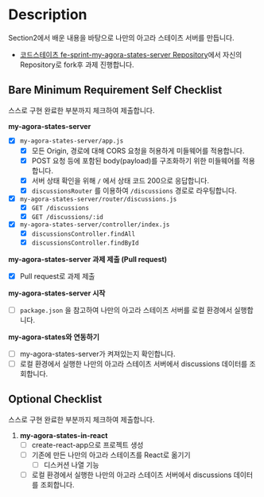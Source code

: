 # Description

Section2에서 배운 내용을 바탕으로 나만의 아고라 스테이츠 서버를 만듭니다.

- [코드스테이츠 fe-sprint-my-agora-states-server Repository](https://github.com/codestates-seb/fe-sprint-my-agora-states-server)에서 자신의 Repository로 fork후 과제 진행합니다.

## Bare Minimum Requirement Self Checklist

스스로 구현 완료한 부분까지 체크하여 제출합니다.

**my-agora-states-server**

- [x] `my-agora-states-server/app.js`
  - [x] 모든 Origin, 경로에 대해 CORS 요청을 허용하게 미들웨어를 적용합니다.
  - [x] POST 요청 등에 포함된 body(payload)를 구조화하기 위한 미들웨어를 적용합니다.
  - [x] 서버 상태 확인을 위해 `/` 에서 상태 코드 200으로 응답합니다.
  - [x] `discussionsRouter` 를 이용하여 `/discussions` 경로로 라우팅합니다.
- [x] `my-agora-states-server/router/discussions.js`
  - [x] `GET /discussions`
  - [x] `GET /discussions/:id`
- [x] `my-agora-states-server/controller/index.js`
  - [x] `discussionsController.findAll`
  - [x] `discussionsController.findById`

**my-agora-states-server 과제 제출 (Pull request)**

- [x] Pull request로 과제 제출

**my-agora-states-server 시작**

- [ ] `package.json` 을 참고하여 나만의 아고라 스테이츠 서버를 로컬 환경에서 실행합니다.

**my-agora-states와 연동하기**

- [ ] my-agora-states-server가 켜져있는지 확인합니다.
- [ ] 로컬 환경에서 실행한 나만의 아고라 스테이츠 서버에서 discussions 데이터를 조회합니다.

## Optional Checklist

스스로 구현 완료한 부분까지 체크하여 제출합니다.

1. **my-agora-states-in-react**
   - [ ] create-react-app으로 프로젝트 생성
   - [ ] 기존에 만든 나만의 아고라 스테이츠를 React로 옮기기
     - [ ] 디스커션 나열 기능
   - [ ] 로컬 환경에서 실행한 나만의 아고라 스테이츠 서버에서 discussions 데이터를 조회합니다.
